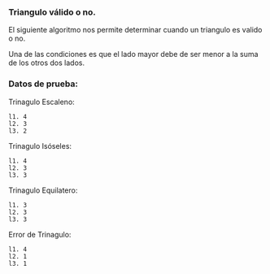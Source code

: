### Triangulo válido o no.

El siguiente algoritmo nos permite determinar cuando un triangulo es valido o no.

Una de las condiciones es que el lado mayor debe de ser menor a la suma de los otros dos lados.


### Datos de prueba:

Trinagulo Escaleno:
```
l1. 4
l2. 3
l3. 2
```

Trinagulo Isóseles:
```
l1. 4      
l2. 3   
l3. 3               
```

Trinagulo Equilatero:
```
l1. 3      
l2. 3   
l3. 3               
```


Error de Trinagulo:
```
l1. 4
l2. 1
l3. 1
```


